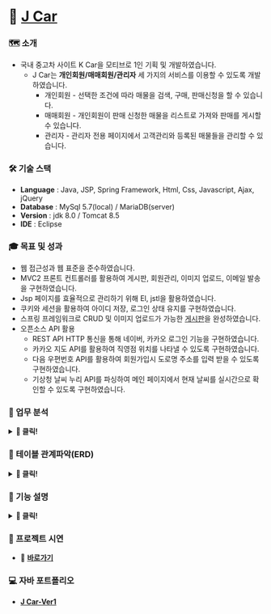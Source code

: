 # 🔗 [J Car](http://tieotdsf1324.cafe24.com/port/car.do)
 
### 🗺 소개
* 국내 중고차 사이트 K Car을 모티브로 1인 기획 및 개발하였습니다.
  * J Car는 **개인회원/매매회원/관리자** 세 가지의 서비스를 이용할 수 있도록 개발하였습니다.
    * 개인회원 - 선택한 조건에 따라 매물을 검색, 구매, 판매신청을 할 수 있습니다.
    * 매매회원 - 개인회원이 판매 신청한 매물을 리스트로 가져와 판매를 게시할 수 있습니다.
    * 관리자   - 관리자 전용 페이지에서 고객관리와 등록된 매물들을 관리할 수 있습니다.


### 🛠 기술 스택
* **Language** : Java, JSP, Spring Framework, Html, Css, Javascript, Ajax, jQuery 
* **Database** : MySql 5.7(local) / MariaDB(server)
* **Version**  : jdk 8.0 / Tomcat 8.5
* **IDE**      : Eclipse


### 🎓 목표 및 성과
* 웹 접근성과 웹 표준을 준수하였습니다.
* MVC2 프론트 컨트롤러를 활용하여 게시판, 회원관리, 이미지 업로드, 이메일 발송을 구현하였습니다.
* Jsp 페이지를 효율적으로 관리하기 위해 El, jstl을 활용하였습니다.
* 쿠키와 세션을 활용하여 아이디 저장, 로그인 상태 유지를 구현하였습니다.
* 스프링 프레임워크로 CRUD 및 이미지 업로드가 가능한 [게시판](https://github.com/Frankle97/spring-board)을 완성하였습니다.
* 오픈소스 API 활용 
  * REST API HTTP 통신을 통해 네이버, 카카오 로그인 기능을 구현하였습니다. 
  * 카카오 지도 API를 활용하여 직영점 위치를 나타낼 수 있도록 구현하였습니다.
  * 다음 우편번호 API를 활용하여 회원가입시 도로명 주소를 입력 받을 수 있도록 구현하였습니다.
  * 기상청 날씨 누리 API를 파싱하여 메인 페이지에서 현재 날씨를 실시간으로 확인할 수 있도록 구현하였습니다.  
  
### 📖 업무 분석
<details>
 <summary> <strong>📌 클릭!</strong> </summary>

![image](https://user-images.githubusercontent.com/61595394/106875381-f3f9a680-6719-11eb-851d-c2268a7cf90c.png)
![image](https://user-images.githubusercontent.com/61595394/106875300-dd534f80-6719-11eb-9478-d2b20f617113.png)
![image](https://user-images.githubusercontent.com/61595394/106875468-0bd12a80-671a-11eb-9b28-268112e896d6.png)


</details>

### 📖 테이블 관계파악(ERD)
<details>
 <summary> <strong>📌 클릭!</strong> </summary>

![image](https://user-images.githubusercontent.com/61595394/106875616-3622e800-671a-11eb-931e-3a8c68196b76.png)
![image](https://user-images.githubusercontent.com/61595394/106875670-46d35e00-671a-11eb-9709-6f6452a434e2.png)

</details>

### 📖 기능 설명
<details>
 <summary> <strong>📌 클릭!</strong> </summary>
 
![image](https://user-images.githubusercontent.com/61595394/106872412-9dd73400-6716-11eb-9584-e86c0ec5e905.png)
![image](https://user-images.githubusercontent.com/61595394/106872704-eee72800-6716-11eb-9332-79a9f208b64e.png)
![image](https://user-images.githubusercontent.com/61595394/106872756-01616180-6717-11eb-9756-f813faaed4be.png)
![image](https://user-images.githubusercontent.com/61595394/106872797-0de5ba00-6717-11eb-8d20-23e0dd930bcd.png)
![image](https://user-images.githubusercontent.com/61595394/106872900-31106980-6717-11eb-8a42-8bdb828dd97b.png)
![image](https://user-images.githubusercontent.com/61595394/106873187-8c425c00-6717-11eb-9240-079ed4c9b4d0.png)
![image](https://user-images.githubusercontent.com/61595394/106873248-9a907800-6717-11eb-8c10-4a2811280907.png)
![image](https://user-images.githubusercontent.com/61595394/106873285-a4b27680-6717-11eb-8620-7abb2ed21772.png)
![image](https://user-images.githubusercontent.com/61595394/106873316-ad0ab180-6717-11eb-89ef-44f28422ceb3.png)
![image](https://user-images.githubusercontent.com/61595394/106873356-b7c54680-6717-11eb-814f-dc2d1cf6b825.png)
![image](https://user-images.githubusercontent.com/61595394/106873405-c57acc00-6717-11eb-932e-bae3b2916fe3.png) 
![image](https://user-images.githubusercontent.com/61595394/106873521-e3e0c780-6717-11eb-9419-42a031aad55f.png)
![image](https://user-images.githubusercontent.com/61595394/106873552-ee02c600-6717-11eb-8af2-bfa0b14f8f46.png)
![image](https://user-images.githubusercontent.com/61595394/106873598-f8bd5b00-6717-11eb-9911-cf3804f6f411.png)
![image](https://user-images.githubusercontent.com/61595394/106873642-04108680-6718-11eb-9485-6c51850ab4d5.png)
![image](https://user-images.githubusercontent.com/61595394/106873683-0d015800-6718-11eb-890c-30b9315b9507.png)
 
</details>

### 🐛 프로젝트 시연 
* 🔗 **[바로가기](http://tieotdsf1324.cafe24.com/port/car.do)**

### 💻 자바 포트폴리오 
* **[J Car-Ver1](https://github.com/Frankle97/JCar-Ver1)**

 
